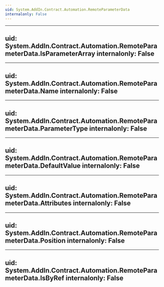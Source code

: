 ```yaml
---
uid: System.AddIn.Contract.Automation.RemoteParameterData
internalonly: False
---
```


---
uid: System.AddIn.Contract.Automation.RemoteParameterData.IsParameterArray
internalonly: False
---

---
uid: System.AddIn.Contract.Automation.RemoteParameterData.Name
internalonly: False
---

---
uid: System.AddIn.Contract.Automation.RemoteParameterData.ParameterType
internalonly: False
---

---
uid: System.AddIn.Contract.Automation.RemoteParameterData.DefaultValue
internalonly: False
---

---
uid: System.AddIn.Contract.Automation.RemoteParameterData.Attributes
internalonly: False
---

---
uid: System.AddIn.Contract.Automation.RemoteParameterData.Position
internalonly: False
---

---
uid: System.AddIn.Contract.Automation.RemoteParameterData.IsByRef
internalonly: False
---
